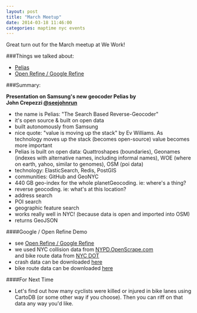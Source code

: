 ```yaml
---
layout: post
title: "March Meetup"
date: 2014-03-18 11:46:00
categories: maptime nyc events
---
```


Great turn out for the March meetup at We Work!  

###Things we talked about:

* [Pelias](https://github.com/mapzen/pelias)
* [Open Refine / Google Refine](http://is.gd/refine)

###Summary:  

**Presentation on Samsung's new geocoder Pelias by  
John Crepezzi [@seejohnrun](https://twitter.com/seejohnrun)**


* the name is Pelias: "The Search Based Reverse-Geocoder"
* it's open source & built on open data
* built autonomously from Samsung
* nice quote: "value is moving up the stack" by Ev Williams. As technology moves up the stack (becomes open-source) value becomes more important
* Pelias is built on open data: Quattroshapes (boundaries), Geonames (indexes with alternative names, including informal names), WOE (where on earth, yahoo, similar to genomes), OSM (poi data)
* technology: ElasticSearch, Redis, PostGIS
* communities: GitHub and GeoNYC
* 440 GB geo-index for the whole planetGeocoding. ie: where's a thing?
* reverse geocoding. ie: what's at this location?
* address search
* POI search
* geographic feature search
* works really well in NYC! (because data is open and imported into OSM)
* returns GeoJSON  
  


####Google / Open Refine Demo

* see [Open Refine / Google Refine](http://is.gd/refine)
* we used NYC collision data from [NYPD.OpenScrape.com](http://nypd.openscrape.com/#/)  
and bike route data from [NYC DOT](http://www.nyc.gov/html/dot/html/about/datafeeds.shtml)
* crash data can be downloaded [here](http://nypd.openscrape.com/#/collisions.csv.gz)
* bike route data can be downloaded [here](http://www.nyc.gov/html/dot/downloads/misc/2013-nyc-bike-routes.zip)  


####For Next Time
* Let's find out how many cyclists were killed or injured in bike lanes using CartoDB (or some other way if you choose). Then you can riff on that data any way you'd like.